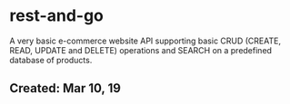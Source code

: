 # rest-and-go
A very basic e-commerce website API supporting basic CRUD (CREATE, READ, UPDATE and DELETE) operations and SEARCH on a predefined database of products.

## Created: Mar 10, 19
